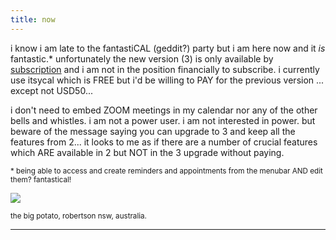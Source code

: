 ```yaml
---
title: now
---
```


i know i am late to the fantastiCAL (geddit?) party but i am here now and it _is_ fantastic.* unfortunately the new version (3) is only available by [subscription](https://www.msn.com/en-us/news/technology/ios-and-mac-calendar-app-fantastical-is-moving-to-a-subscription-model/ar-BBZrFuC) and i am not in the position financially to subscribe. i currently use itsycal which is FREE but i'd be willing to PAY for the previous version ... except not USD50... 

i don't need to embed ZOOM meetings in my calendar nor any of the other bells and whistles. i am not a power user. i am not interested in power. but beware of the message saying you can upgrade to 3 and keep all the features from 2... it looks to me as if there are a number of crucial features which ARE available in 2 but NOT in the 3 upgrade without paying.

<small>* being able to access and create reminders and appointments from the menubar AND edit them? fantastical!</small>

![](http://johannesk.com.s3.amazonaws.com/2020/img/the-big-potato.jpg)


<small>the big potato, robertson nsw, australia.</small>

----------------------



![]()








